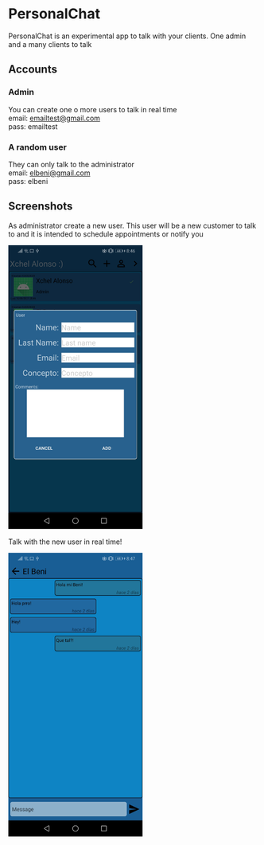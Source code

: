 # PersonalChat

PersonalChat is an experimental app to talk with your clients. One admin and a many clients to talk

## Accounts
### Admin
You can create one o more users to talk in real time<br/>
email: emailtest@gmail.com<br/>
pass: emailtest

### A random user
They can only talk to the administrator<br/>
email: elbeni@gmail.com<br/>
pass: elbeni

## Screenshots
As administrator create a new user. This user will be a new customer to talk to and it is intended to schedule appointments or notify you
<p>
  <img width="270" height="570" src="https://raw.githubusercontent.com/xchelcd/PersonalChat/master/Screenshot_20210810_204630_xchel.co.personalchat.jpg">
</p>
Talk with the new user in real time!
<p>
  <img width="270" height="570" src="https://raw.githubusercontent.com/xchelcd/PersonalChat/master/Screenshot_20210810_204723_xchel.co.personalchat.jpg">
</p>


